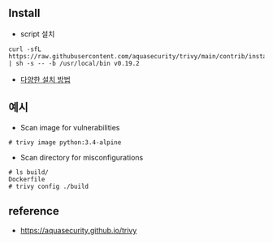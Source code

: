 
## Install
- script 설치 
```
curl -sfL https://raw.githubusercontent.com/aquasecurity/trivy/main/contrib/install.sh | sh -s -- -b /usr/local/bin v0.19.2
```
- [다양한 설치 방법](https://aquasecurity.github.io/trivy/v0.19.2/getting-started/installation/)

## 예시
- Scan image for vulnerabilities
```
# trivy image python:3.4-alpine
```
- Scan directory for misconfigurations
```
# ls build/
Dockerfile
# trivy config ./build
```

## reference
- https://aquasecurity.github.io/trivy
